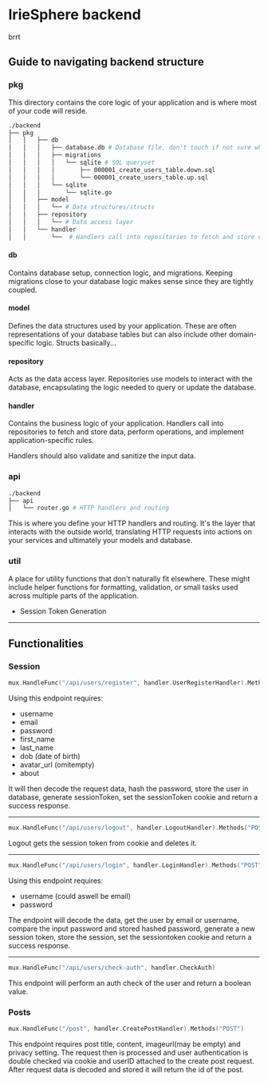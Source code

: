 # IrieSphere backend

brrt

## Guide to navigating backend structure

### pkg

This directory contains the core logic of your application and is where most of your code will reside.

```bash
./backend
├── pkg
│   │   ├── db
│   │   │   ├── database.db # Database file, don't touch if not sure what you're doing!
│   │   │   ├── migrations
│   │   │   │   └── sqlite # SQL queryset
│   │   │   │       ├── 000001_create_users_table.down.sql
│   │   │   │       └── 000001_create_users_table.up.sql
│   │   │   └── sqlite
│   │   │       └── sqlite.go
│   │   ├── model
│   │   │   └── # Data structures/structs
│   │   ├── repository
│   │   │   └── # Data access layer
│   │   └── handler
│   │       └──  # Handlers call into repositories to fetch and store data
```


#### db

Contains database setup, connection logic, and migrations. Keeping migrations close to your database logic makes sense since they are tightly coupled.

#### model

Defines the data structures used by your application. These are often representations of your database tables but can also include other domain-specific logic. Structs basically...

#### repository

Acts as the data access layer. Repositories use models to interact with the database, encapsulating the logic needed to query or update the database.

#### handler

Contains the business logic of your application. Handlers call into repositories to fetch and store data, perform operations, and implement application-specific rules.

Handlers should also validate and sanitize the input data.

### api

```bash
./backend
├── api
│   └── router.go # HTTP handlers and routing
```

This is where you define your HTTP handlers and routing. It's the layer that interacts with the outside world, translating HTTP requests into actions on your services and ultimately your models and database.

### util

A place for utility functions that don't naturally fit elsewhere. These might include helper functions for formatting, validation, or small tasks used across multiple parts of the application.

- Session Token Generation

------
## Functionalities

### Session

```go
mux.HandleFunc("/api/users/register", handler.UserRegisterHandler).Methods("POST")
```

Using this endpoint requires:
- username
- email
- password
- first_name
- last_name
- dob (date of birth)
- avatar_url (omitempty)
- about

It will then decode the request data, hash the password, store the user in database, generate sessionToken, set the sessionToken cookie and return a success response.

-----

```go
mux.HandleFunc("/api/users/logout", handler.LogoutHandler).Methods("POST")
```

Logout gets the session token from cookie and deletes it. 

-----

```go
mux.HandleFunc("/api/users/login", handler.LoginHandler).Methods("POST")
```

Using this endpoint requires:
- username (could aswell be email)
- password

The endpoint will decode the data, get the user by email or username, compare the input password and stored hashed password, generate a new session token, store the session, set the sessiontoken cookie and return a success response.

-----

```go
mux.HandleFunc("/api/users/check-auth", handler.CheckAuth)
```

This endpoint will perform an auth check of the user and return a boolean value.

### Posts

```go
mux.HandleFunc("/post", handler.CreatePostHandler).Methods("POST")
```

This endpoint requires post title, content, imageurl(may be empty) and privacy
setting.
The request then is processed and user authentication is double checked via cookie and userID attached to the create post request. After request data is decoded and stored it will return the id of the post.
